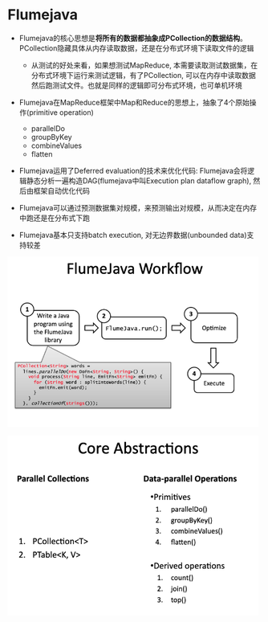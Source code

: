 # Flumejava

- Flumejava的核心思想是**将所有的数据都抽象成PCollection的数据结构**。PCollection隐藏具体从内存读取数据，还是在分布式环境下读取文件的逻辑
   + 从测试的好处来看，如果想测试MapReduce, 本需要读取测试数据集，在分布式环境下运行来测试逻辑，有了PCollection, 可以在内存中读取数据然后跑测试文件。也就是同样的逻辑即可分布式环境，也可单机环境
- Flumejava在MapReduce框架中Map和Reduce的思想上，抽象了4个原始操作(primitive operation)
   + parallelDo
   + groupByKey
   + combineValues
   + flatten
- Flumejava运用了Deferred evaluation的技术来优化代码: Flumejava会将逻辑静态分析一遍构造DAG(flumejava中叫Execution plan dataflow graph), 然后由框架自动优化代码
- Flumejava可以通过预测数据集对规模，来预测输出对规模，从而决定在内存中跑还是在分布式下跑

- Flumejava基本只支持batch execution, 对无边界数据(unbounded data)支持较差

<img src="resources/pictures/flumejava_workflow.png" alt="flumejava_workflow.png" width="500"/>  <br/>

<img src="resources/pictures/flumejava_coreabstractions.png" alt="flumejava_coreabstractions.png" width="500"/>  <br/>


